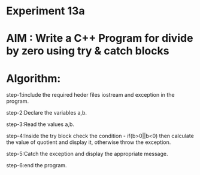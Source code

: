 #         Experiment 13a
# AIM : Write a C++ Program for divide by zero using try & catch blocks
# Algorithm:  
step-1:include the required heder files iostream and exception in the program.

step-2:Declare the variables a,b.

step-3:Read the values a,b.

step-4:Inside the try block check the condition - if(b>0||b<0) then calculate the value of quotient and display it, otherwise throw the exception.

step-5:Catch the exception and display the appropriate message.

step-6:end  the program.
